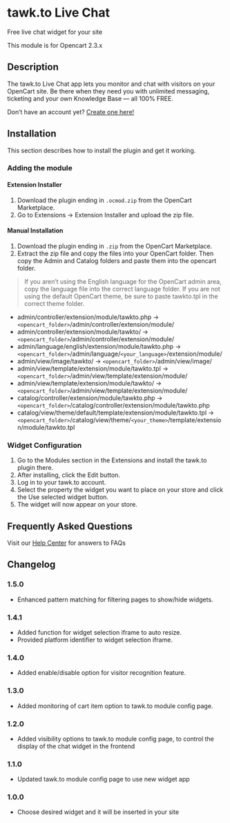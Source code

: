 # tawk.to Live Chat

Free live chat widget for your site

This module is for Opencart 2.3.x

## Description

The tawk.to Live Chat app lets you monitor and chat with visitors on your OpenCart site. Be there when they need you with unlimited messaging, ticketing and your own Knowledge Base — all 100% FREE.

Don’t have an account yet? [Create one here!](https://tawk.to/?utm_source=opencart&utm_medium=link&utm_campaign=signup)

## Installation
This section describes how to install the plugin and get it working.

### Adding the module

#### Extension Installer
1. Download the plugin ending in `.ocmod.zip` from the OpenCart Marketplace.
2. Go to Extensions -> Extension Installer and upload the zip file.

#### Manual Installation
1. Download the plugin ending in `.zip` from the OpenCart Marketplace.
2. Extract the zip file and copy the files into your OpenCart folder. Then copy the Admin and Catalog folders and paste them into the opencart folder.

> If you aren’t using the English language for the OpenCart admin area, copy the language file into the correct language folder. If you are not using the default OpenCart theme, be sure to paste tawkto.tpl in the correct theme folder.

* admin/controller/extension/module/tawkto.php -> `<opencart_folder>`/admin/controller/extension/module/
* admin/controller/extension/module/tawkto/ -> `<opencart_folder>`/admin/controller/extension/module/
* admin/language/english/extension/module/tawkto.php -> `<opencart_folder>`/admin/language/`<your_language>`/extension/module/
* admin/view/image/tawkto/ -> `<opencart_folder>`/admin/view/image/
* admin/view/template/extension/module/tawkto.tpl -> `<opencart_folder>`/admin/view/template/extension/module/
* admin/view/template/extension/module/tawkto/ -> `<opencart_folder>`/admin/view/template/extension/module/
* catalog/controller/extension/module/tawkto.php -> `<opencart_folder>`/catalog/controller/extension/module/tawkto.php
* catalog/view/theme/default/template/extension/module/tawkto.tpl -> `<opencart_folder>`/catalog/view/theme/`<your_theme>`/template/extension/module/tawkto.tpl

### Widget Configuration
1. Go to the Modules section in the Extensions and install the tawk.to plugin there.
2. After installing, click the Edit button.
3. Log in to your tawk.to account.
4. Select the property the widget you want to place on your store and click the Use selected widget button.
5. The widget will now appear on your store.

## Frequently Asked Questions
Visit our [Help Center](https://help.tawk.to/) for answers to FAQs

## Changelog

### 1.5.0
* Enhanced pattern matching for filtering pages to show/hide widgets.

### 1.4.1
* Added function for widget selection iframe to auto resize.
* Provided platform identifier to widget selection iframe.

### 1.4.0
* Added enable/disable option for visitor recognition feature.

### 1.3.0
* Added monitoring of cart item option to tawk.to module config page.

### 1.2.0
* Added visibility options to tawk.to module config page, to control the display of the chat widget in the frontend

### 1.1.0
* Updated tawk.to module config page to use new widget app

### 1.0.0
* Choose desired widget and it will be inserted in your site
